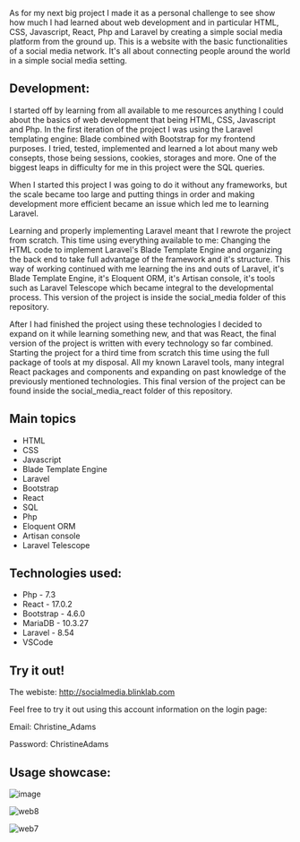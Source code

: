 As for my next big project I made it as a personal challenge to see show how much I had learned about web development
and in particular HTML, CSS, Javascript, React, Php and Laravel by creating a simple social media platform from the 
ground up. This is a website with the basic functionalities of a social media network. It's all about connecting 
people around the world in a simple social media setting.

## Development:

I started off by learning from all available to me resources anything I could about the basics of web development 
that being HTML, CSS, Javascript and Php. In the first iteration of the project I was using the Laravel templating engine: 
Blade combined with Bootstrap for my frontend purposes. I tried, tested, implemented and learned a lot about many web 
consepts, those being sessions, cookies, storages and more. One of the biggest leaps in difficulty for me in this project
were the SQL queries. 

When I started this project I was going to do it without any frameworks, but the scale became too large and putting things 
in order and making development more efficient became an issue which led me to learning Laravel.

Learning and properly implementing Laravel meant that I rewrote the project from scratch. This time using everything 
available to me: Changing the HTML code to implement Laravel's Blade Template Engine and organizing the back end to 
take full advantage of the framework and it's structure. This way of working continued with me learning the ins and outs
of Laravel, it's Blade Template Engine, it's Eloquent ORM, it's Artisan console, it's tools such as Laravel Telescope
which became integral to the developmental process. This version of the project is inside the social_media folder of 
this repository.

After I had finished the project using these technologies I decided to expand on it while learning something new, and 
that was React, the final version of the project is written with every technology so far combined. Starting the project 
for a third time from scratch this time using the full package of tools at my disposal. All my known Laravel tools, 
many integral React packages and components and expanding on past knowledge of the previously mentioned technologies. 
This final version of the project can be found inside the social_media_react folder of this repository.

## Main topics

 - HTML
 - CSS
 - Javascript
 - Blade Template Engine
 - Laravel
 - Bootstrap
 - React
 - SQL
 - Php
 - Eloquent ORM
 - Artisan console
 - Laravel Telescope

## Technologies used: 

 - Php - 7.3
 - React - 17.0.2
 - Bootstrap - 4.6.0
 - MariaDB - 10.3.27
 - Laravel - 8.54
 - VSCode

## Try it out!

The webiste: http://socialmedia.blinklab.com

Feel free to try it out using this account information on the login page: 

Email: Christine_Adams

Password: ChristineAdams


## Usage showcase:

![image](https://github.com/HristianSarmov/SocialMedia/assets/137688109/8cefb9f6-b1e9-43fb-ae50-576005bfa6aa)



![web8](https://github.com/HristianSarmov/SocialMedia/assets/137688109/bc8ab743-93b5-42f0-981f-113c3e28bf31)



![web7](https://github.com/HristianSarmov/SocialMedia/assets/137688109/0a42c6ae-8484-4501-b7d7-ae52d2c5d294)


